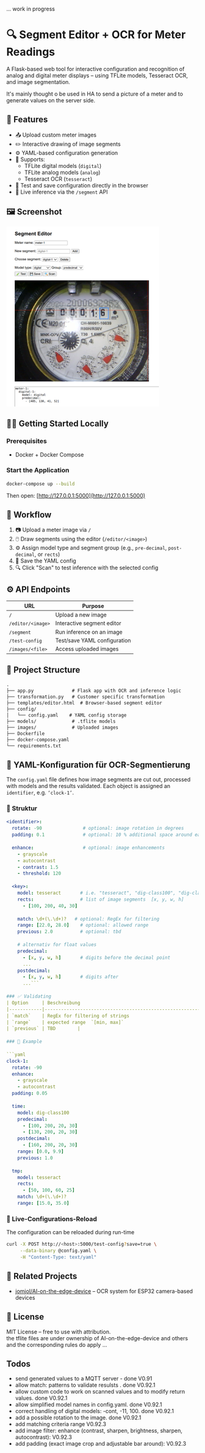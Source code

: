 ... work in progress

# 🔍 Segment Editor + OCR for Meter Readings

A Flask-based web tool for interactive configuration and recognition of analog and digital meter displays – using TFLite models, Tesseract OCR, and image segmentation.

It's mainly thought o be used in HA to send a picture of a meter and to generate values on the server side.

## 🚀 Features

- 📤 Upload custom meter images
- ✏️ Interactive drawing of image segments
- ⚙️ YAML-based configuration generation
- 🧠 Supports:
  - TFLite digital models (`digital`)
  - TFLite analog models (`analog`)
  - Tesseract OCR (`tesseract`)
- 🔁 Test and save configuration directly in the browser
- 🎯 Live inference via the `/segment` API

## 🖼️ Screenshot

<img src="SegmentEditor.png" alt="Segment Editor UI" width="400"/>

## 🧑‍💻 Getting Started Locally

### Prerequisites

- Docker + Docker Compose

### Start the Application

```bash
docker-compose up --build
```

Then open: [http://127.0.0.1:5000](http://127.0.0.1:5000)

## 🧪 Workflow

1. 📷 Upload a meter image via `/`
2. 🖱️ Draw segments using the editor (`/editor/<image>`)
3. ⚙️ Assign model type and segment group (e.g., `pre-decimal`, `post-decimal`, or `rects`)
4. 💾 Save the YAML config
5. 🔍 Click "Scan" to test inference with the selected config

## ⚙️ API Endpoints

| URL                 | Purpose                        |
|---------------------|--------------------------------|
| `/`                 | Upload a new image             |
| `/editor/<image>`   | Interactive segment editor     |
| `/segment`          | Run inference on an image      |
| `/test-config`      | Test/save YAML configuration   |
| `/images/<file>`    | Access uploaded images         |

## 📁 Project Structure

```
.
├── app.py              # Flask app with OCR and inference logic
├── transformation.py   # Customer specific transformation
├── templates/editor.html  # Browser-based segment editor
├── config/
│   └── config.yaml    # YAML config storage  
├── models/             # .tflite models
├── images/             # Uploaded images
├── Dockerfile
├── docker-compose.yaml
└── requirements.txt
```

## 🔧 YAML-Konfiguration für OCR-Segmentierung

The `config.yaml` file defines how image segments are cut out, processed with models and the results validated. Each object is assigned an `identifier`, e.g. `‘clock-1’`.

### 📁 Struktur

```yaml
<identifier>:
  rotate: -90               # optional: image rotation in degrees
  padding: 0.1              # optional: 10 % additional space around each rect

  enhance:                  # optional: image enhancements
    - grayscale
    - autocontrast
    - contrast: 1.5
    - threshold: 120

  <key>:                   
    model: tesseract       # i.e. "tesseract", "dig-class100", "dig-class11"
    rects:                 # list of image segments  [x, y, w, h]
      - [100, 200, 40, 30]

    match: \d+(\.\d+)?   # optional: RegEx for filtering
    range: [22.0, 28.0]    # optional: allowed range
    previous: 2.0          # optional: tbd

    # alternativ for float values
    predecimal:
      - [x, y, w, h]       # digits before the decimal point
      ...
    postdecimal:
      - [x, y, w, h]       # digits after
      ...```

### ✅ Validating
| Option     | Beschreibung                                                               |
|------------|----------------------------------------------------------------------------|
| `match`    | RegEx for filtering of strings                                             |
| `range`    | expected range  `[min, max]`                                               |
| `previous` | TBD        |

### 📌 Example

```yaml
clock-1:
  rotate: -90
  enhance:
    - grayscale
    - autocontrast
  padding: 0.05

  time:
    model: dig-class100
    predecimal:
      - [100, 200, 20, 30]
      - [130, 200, 20, 30]
    postdecimal:
      - [160, 200, 20, 30]
    range: [0.0, 9.9]
    previous: 1.0

  tmp:
    model: tesseract
    rects:
      - [50, 100, 60, 25]
    match: \d+(\.\d+)?
    range: [15.0, 35.0]
```

### 🔄 Live-Configurations-Reload

The configuration can be reloaded during run-time

```bash
curl -X POST http://<host>:5000/test-config?save=true \
     --data-binary @config.yaml \
     -H "Content-Type: text/yaml"
```

## 🔗 Related Projects

- [jomjol/AI-on-the-edge-device](https://github.com/jomjol/AI-on-the-edge-device) – OCR system for ESP32 camera-based devices

## 📖 License

MIT License – free to use with attribution.\
the tflite files are under ownership of AI-on-the-edge-device and others and the corresponding rules do apply ...

## Todos
- send generated values to a MQTT server  - done V0.91
- allow match: <regex> patterns to validate resulsts . done V0.92.1
- allow custom code to work on scanned values and to modify return values. done V0.92.1
- allow simplified model names in config.yaml. done V0.92.1
- correct handling of digital models: -cont, -11, 100. done V0.92.1
- add a possible rotation to the image. done V0.92.1
- add matching criteria range V0.92.3
- add image filter: enhance (contrast, sharpen, brightness, sharpen, autocontrast): V0.92.3
- add padding (exact image crop and adjustable bar around): V0.92.3


